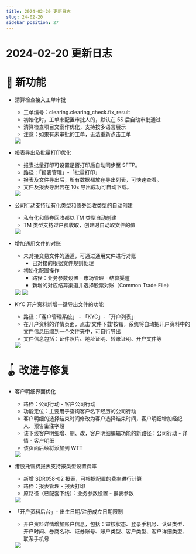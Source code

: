 ```yaml
---
title: 2024-02-20 更新日志
slug: 24-02-20
sidebar_position: 27
---
```



# 2024-02-20 更新日志

# 🎉 新功能

- 清算检查接入工单审批
    - 工单编号：clearing.clearing_check.fix_result
    - 初始化时，工单未配置审批人的，默认在 5S 后自动审批通过
    - 清算检查项目文案作优化，支持按多语言展示
    - 注意：如果有未审批的工单，无法重新点击工单
    <img src="/assets/P5tdbgzurobXgBxfuTWcdYg2nJe.png" src-width="3574" src-height="1770" align="center"/>

- 报表导出及批量打印优化
    - 报表批量打印可设置是否打印后自动同步至 SFTP。
    - 路径：「报表管理」-「批量打印」
    - 报表及文件导出后，所有数据都放在导出列表，可快速查看。
    - 文件及报表导出若在 10s 导出成功可自动下载。
    <img src="/assets/XREcbvLovonqflxnJgIcdT4Rn5b.png" src-width="3802" src-height="1810" align="center"/>

- 公司行动支持私有化类型和债券回收类型的自动创建
    - 私有化和债券回收都以 TM 类型自动创建
    - TM 类型支持过户费收取，创建时自动取文件的值
    <img src="/assets/UJQyboq0ZoL88WxxrkhcV3bIn7g.png" src-width="3574" src-height="1770"/>

- 增加通用文件的对账
    - 未对接交易文件的通道，可通过通用文件进行对账
        - 已对接的根据文件规则处理
    - 初始化配置操作
        - 路径：业务参数设置 - 市场管理 - 结算渠道
        - 新增的对应结算渠道并选择股票对账（Common Trade File）
    <img src="/assets/WHMibku8Io5cxlxlAxmclsHJn0f.png" src-width="3570" src-height="1780" align="center"/>
    <img src="/assets/KFy0bfvZuooDoHxvuX3ckg5Dn8c.png" src-width="3574" src-height="1770" align="center"/>

- KYC 开户资料新增一键导出文件的功能
    - 路径：「客户管理系统」 - 「KYC」-「开户列表」
    - 在开户资料的详情页面，点击‘文件下载’按钮，系统将自动把开户资料中的文件信息压缩到一个文件夹中，可自行导出
    - 文件信息包括：证件照片、地址证明、转账证明、开户文件等
    <img src="/assets/AV08b4xOko67uuxr38ncdZ51n3e.png" src-width="2520" src-height="1362" align="center"/>

# 🪀 改进与修复

- 客户明细界面优化
    - 路径：公司行动 - 客户公司行动
    - 功能定位：主要用于查询客户名下经历的公司行动
    - 客户明细的选择结束时间修改为客户选择结束时间，客户明细增加经纪人、预告备注字段
    - 该下线客户明细增、删、改，客户明细编辑功能的新路径：公司行动 - 详情 - 客户明细
    - 该页面后续将添加到 WTT
    <img src="/assets/CmBDb98DNoLNl0xFLrZcdiapnOg.png" src-width="3574" src-height="1770" align="center"/>

- 港股托管费报表支持按类型设置费率
    - 新增 SDR058-02 报表，可根据配置的费率进行计算
    - 路径：报表管理 - 报表打印
    - 原路径（已配套下线）：业务参数设置 - 报表参数
    <img src="/assets/BEAXb5XYFoCHVMx2Mw3cDeevn6L.png" src-width="3574" src-height="1770" align="center"/>

- 「开户资料后台」- 出生日期/注册成立日期限制
    - 开户资料详情增加账户信息，包括：审核状态、登录手机号、认证类型、开户时间、券商名称、证券账号、账户类型、客户类型、客户详细类型、联系手机号
    <img src="/assets/Be62bUVsQor7IwxmJYzc2UbpnOf.png" src-width="3286" src-height="804" align="center"/>

